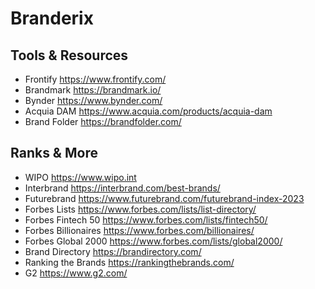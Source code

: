 # Branderix

## Tools & Resources

- Frontify https://www.frontify.com/
- Brandmark https://brandmark.io/
- Bynder https://www.bynder.com/
- Acquia DAM https://www.acquia.com/products/acquia-dam
- Brand Folder https://brandfolder.com/

## Ranks & More

- WIPO https://www.wipo.int
- Interbrand https://interbrand.com/best-brands/
- Futurebrand https://www.futurebrand.com/futurebrand-index-2023
- Forbes Lists https://www.forbes.com/lists/list-directory/
- Forbes Fintech 50 https://www.forbes.com/lists/fintech50/
- Forbes Billionaires https://www.forbes.com/billionaires/
- Forbes Global 2000 https://www.forbes.com/lists/global2000/
- Brand Directory https://brandirectory.com/
- Ranking the Brands https://rankingthebrands.com/
- G2 https://www.g2.com/

